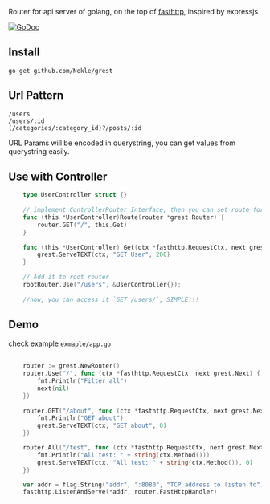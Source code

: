 
Router for api server of golang, on the top of [fasthttp](https://github.com/valyala/fasthttp), inspired by expressjs 

[![GoDoc](https://godoc.org/github.com/Nekle/grest?status.svg)](https://godoc.org/github.com/Nekle/grest)

## Install

```shell
go get github.com/Nekle/grest
```


## Url Pattern

```
/users
/users/:id
(/categories/:category_id)?/posts/:id
```

URL Params will be encoded in querystring, you can get values from querystring easily.  


## Use with Controller

```go
    type UserController struct {}
    
    // implement ControllerRouter Interface, then you can set route for this controller
    func (this *UserController)Route(router *grest.Router) {
        router.GET("/", this.Get)
    }
    
    func (this *UserController) Get(ctx *fasthttp.RequestCtx, next grest.Next) {
        grest.ServeTEXT(ctx, "GET User", 200)
    }
    
    // Add it to root router
    rootRouter.Use("/users", &UserController{});
    
    //now, you can access it `GET /users/`, SIMPLE!!! 
```

## Demo

check example `exmaple/app.go`

```go
	
    router := grest.NewRouter()
    router.Use("/", func (ctx *fasthttp.RequestCtx, next grest.Next) {
        fmt.Println("Filter all")
        next(nil)
    })
    
    router.GET("/about", func (ctx *fasthttp.RequestCtx, next grest.Next) {
        fmt.Println("GET about")
        grest.ServeTEXT(ctx, "GET about", 0)
    })

    router.All("/test", func (ctx *fasthttp.RequestCtx, next grest.Next) {
        fmt.Println("All test: " + string(ctx.Method()))
        grest.ServeTEXT(ctx, "All test: " + string(ctx.Method()), 0)
    })

    var addr = flag.String("addr", ":8080", "TCP address to listen to")
    fasthttp.ListenAndServe(*addr, router.FastHttpHandler)
```

